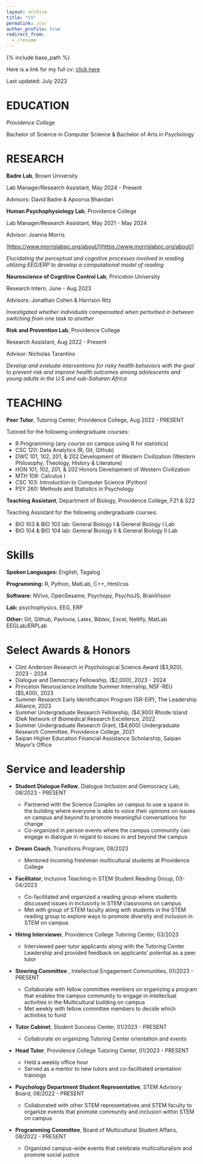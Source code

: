 ```yaml
---
layout: archive
title: "CV"
permalink: /cv/
author_profile: true
redirect_from:
  - /resume
---
```


{% include base_path %}

Here is a link for my full cv: [click here](https://docs.google.com/document/d/1wvmLmTKqCZVyNTeP7ol5P8nKuEApagGp1KOqcArEVcs/edit?usp=sharing)

Last updated: July 2023

EDUCATION
======
*Providence College*

Bachelor of Science in Computer Science & Bachelor of Arts in Psychology



RESEARCH
======

**Badre Lab**, Brown University

Lab Manager/Research Assistant, May 2024 - Present

Advisors: David Badre & Apoorva Bhandari


**Human Psychophysiology Lab**, Providence College

Lab Manager/Research Assistant, May 2021 - May 2024

Advisor: Joanna Morris

[https://www.morrislabpc.org/about/](https://www.morrislabpc.org/about/)

*Elucidating the perceptual and cognitive processes involved in reading utilizing EEG/ERP to develop a computational model of reading* 	

**Neuroscience of Cognitive Control Lab**, Princeton University

Research Intern, June - Aug 2023

Advisors: Jonathan Cohen & Harrison Ritz

*Investigated whether individuals compensated when perturbed in between switching from one task to another*


**Risk and Prevention Lab**, Providence College

Research Assistant, Aug 2022 - Present

Advisor: Nicholas Tarantino

*Develop and evaluate interventions for risky health behaviors with the goal to prevent risk and improve health outcomes among adolescents and young adults in the U.S and sub-Saharan Africa*
  
  
  
TEACHING
======
**Peer Tutor**, Tutoring Center, Providence College, Aug 2022 - PRESENT

Tutored for the following undergraduate courses: 
  * R Programming (any course on campus using R for statistics)
  * CSC 120:  Data Analytics (R, Git, Github)
  * DWC 101, 102, 201, & 202 Development of Western Civilization (Western Philosophy, Theology, History & Literature)
  * HON 101, 102, 201, & 202 Honors Development of Western Civilization
  * MTH 109: Calculus I
  * CSC 103: Introduction to Computer Science (Python)
  * PSY 260: Methods and Statistics in Psychology

**Teaching Assistant**, Department of Biology, Providence College, F21 & S22

Teaching Assistant for the following undergraduate courses: 
  * BIO 103 & BIO 103 lab: General Biology I & General Biology I Lab
  * BIO 104 & BIO 104 lab: General Biology II & General Biology II Lab




Skills
======
**Spoken Languages:** English, Tagalog

**Programming:** R, Python, MatLab, C++, html/css


**Software:** NVivo, OpenSesame, Psychopy, PsychoJS, BrainVision

**Lab:** psychophysics, EEG, ERP


**Other:** Git, Github, Pavlovia, Latex, Bibtex, Excel, Netlify, MatLab EEGLab/ERPLab




Select Awards & Honors
======
  * Clint Anderson Research in Psychological Science Award ($3,920), 2023 - 2024
  * Dialogue and Democracy Fellowship, ($2,000), 2023 - 2024
  * Princeton Neuroscience Institute Summer Internship, NSF-REU ($5,400), 2023
  * Summer Research Early Identification Program (SR-EIP), The Leadership Alliance, 2023
  * Summer Undergraduate Research Fellowship, ($4,900) Rhode Island IDeA Network of Biomedical Research Excellence, 2022
  * Summer Undergraduate Research Grant, ($4,600) Undergraduate Research Committee, Providence College, 2021
  * Saipan Higher Education Financial Assistance Scholarship, Saipan Mayor’s Office
  
  
  
  
  
Service and leadership
======
  * **Student Dialogue Fellow**, Dialogue Inclusion and Democracy Lab, 08/2023 - PRESENT
    * Partnered with the Science Complex on campus to use a space in the building where everyone is able to voice their opinions on issues on campus and beyond to promote meaningful conversations for change
    * Co-organized in person events where the campus community can engage in dialogue in regard to issues in and beyond the campus
  * **Dream Coach**, Transitions Program, 08/2023
      * Mentored incoming freshman multicultural students at Providence College
  * **Facilitator**, Inclusive Teaching in STEM Student Reading Group, 03- 04/2023
      * Co-facilitated and organized a reading group where students discussed issues in inclusivity in STEM classrooms on campus 
      * Met with group of STEM faculty along with students in the STEM reading group to explore ways to promote diversity and inclusion in STEM on campus

  * **Hiring Interviewer**, Providence College Tutoring Center, 03/2023
    * Interviewed peer tutor applicants along with the Tutoring Center Leadership and provided feedback on applicants’ potential as a peer tutor

  * **Steering Committee** , Intellectual Engagement Communities, 01/2023 - PRESENT
    * Collaborate with fellow committee members on organizing a program that enables the campus community to engage in intellectual activities in the Multicultural building on campus 
    * Met weekly with fellow committee members to decide which activities to fund 

  * **Tutor Cabinet**, Student Success Center, 01/2023 - PRESENT
    * Collaborate on organizing Tutoring Center orientation and events 

  * **Head Tutor**, Providence College Tutoring Center, 01/2023 - PRESENT
    * Held a weekly office hour 
    * Served as a mentor to new tutors and co-facilitated orientation trainings 
			
  * **Psychology Department Student Representative**, STEM Advisory Board, 08/2022 - PRESENT
    * Collaborated with other STEM representatives and STEM faculty to organize events that promote community and inclusion within STEM on campus

  * **Programming Committee**, Board of Multicultural Student Affairs, 08/2022 - PRESENT
    * Organized campus-wide events that celebrate multiculturalism and promote social justice 

